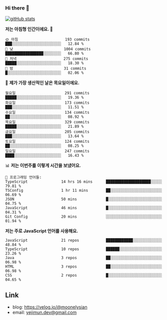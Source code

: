 ### Hi there 👋

<!--
**moonelysian/moonelysian** is a ✨ _special_ ✨ repository because its `README.md` (this file) appears on your GitHub profile.

Here are some ideas to get you started:

- 🔭 I’m currently working on ...
- 🌱 I’m currently learning ...
- 👯 I’m looking to collaborate on ...
- 🤔 I’m looking for help with ...
- 💬 Ask me about ...
- 📫 How to reach me: ...
- 😄 Pronouns: ...
- ⚡ Fun fact: ...
-->

<!-- [![wakatime stats](https://github-readme-stats.vercel.app/api/wakatime?username=moonelysian)](https://github.com/anuraghazra/github-readme-stats) -->

[![gitHub stats](https://github-readme-stats.vercel.app/api?username=moonelysian&show_icons=true)](https://github.com/anuraghazra/github-readme-stats)

<!--START_SECTION:waka-->
**저는 아침형 인간이에요. 🐤** 

```text
🌞 아침                     193 commits         ███░░░░░░░░░░░░░░░░░░░░░░   12.84 % 
🌆 낮　                     1004 commits        █████████████████░░░░░░░░   66.80 % 
🌃 저녁                     275 commits         █████░░░░░░░░░░░░░░░░░░░░   18.30 % 
🌙 밤　                     31 commits          █░░░░░░░░░░░░░░░░░░░░░░░░   02.06 % 
```
📅 **제가 가장 생산적인 날은 목요일이에요.** 

```text
월요일                      291 commits         █████░░░░░░░░░░░░░░░░░░░░   19.36 % 
화요일                      173 commits         ███░░░░░░░░░░░░░░░░░░░░░░   11.51 % 
수요일                      134 commits         ██░░░░░░░░░░░░░░░░░░░░░░░   08.92 % 
목요일                      329 commits         █████░░░░░░░░░░░░░░░░░░░░   21.89 % 
금요일                      205 commits         ███░░░░░░░░░░░░░░░░░░░░░░   13.64 % 
토요일                      124 commits         ██░░░░░░░░░░░░░░░░░░░░░░░   08.25 % 
일요일                      247 commits         ████░░░░░░░░░░░░░░░░░░░░░   16.43 % 
```


📊 **저는 이번주를 이렇게 시간을 보냈어요.** 

```text
💬 프로그래밍 언어들: 
TypeScript               14 hrs 16 mins      ████████████████████░░░░░   79.81 % 
TSConfig                 1 hr 11 mins        ██░░░░░░░░░░░░░░░░░░░░░░░   06.69 % 
JSON                     50 mins             █░░░░░░░░░░░░░░░░░░░░░░░░   04.75 % 
JavaScript               46 mins             █░░░░░░░░░░░░░░░░░░░░░░░░   04.31 % 
Git Config               20 mins             ░░░░░░░░░░░░░░░░░░░░░░░░░   01.94 % 
```

**저는 주로 JavaScript 언어를 사용해요.** 

```text
JavaScript               21 repos            ████████████░░░░░░░░░░░░░   48.84 % 
TypeScript               10 repos            ██████░░░░░░░░░░░░░░░░░░░   23.26 % 
Java                     3 repos             ██░░░░░░░░░░░░░░░░░░░░░░░   06.98 % 
HTML                     3 repos             ██░░░░░░░░░░░░░░░░░░░░░░░   06.98 % 
CSS                      2 repos             █░░░░░░░░░░░░░░░░░░░░░░░░   04.65 % 
```




<!--END_SECTION:waka-->


## Link
- blog: https://velog.io/@moonelysian
- email: yejimun.dev@gmail.com
